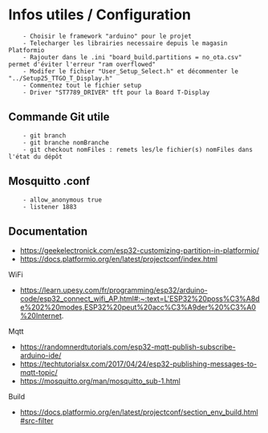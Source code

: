 # Infos utiles / Configuration
        - Choisir le framework "arduino" pour le projet
        - Telecharger les librairies necessaire depuis le magasin Platformio
        - Rajouter dans le .ini "board_build.partitions = no_ota.csv" permet d'éviter l'erreur "ram overflowed"
        - Modifer le fichier "User_Setup_Select.h" et décommenter le "../Setup25_TTGO_T_Display.h"
        - Commentez tout le fichier setup
        - Driver "ST7789_DRIVER" tft pour la Board T-Display
        

## Commande Git utile
        - git branch
        - git branche nomBranche
        - git checkout nomFiles : remets les/le fichier(s) nomFiles dans l'état du dépôt

## Mosquitto .conf
        - allow_anonymous true
        - listener 1883

## Documentation
- https://geekelectronick.com/esp32-customizing-partition-in-platformio/
- https://docs.platformio.org/en/latest/projectconf/index.html

WiFi 
- https://learn.upesy.com/fr/programming/esp32/arduino-code/esp32_connect_wifi_AP.html#:~:text=L'ESP32%20poss%C3%A8de%202%20modes,ESP32%20peut%20acc%C3%A9der%20%C3%A0%20Internet.

Mqtt
 - https://randomnerdtutorials.com/esp32-mqtt-publish-subscribe-arduino-ide/
 - https://techtutorialsx.com/2017/04/24/esp32-publishing-messages-to-mqtt-topic/
 - https://mosquitto.org/man/mosquitto_sub-1.html

Build
- https://docs.platformio.org/en/latest/projectconf/section_env_build.html#src-filter